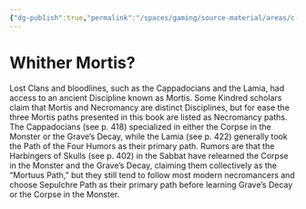 ```yaml
---
{"dg-publish":true,"permalink":"/spaces/gaming/source-material/areas/c-wo-d/genre/vampire/v20/whither-mortis/","dgHomeLink":true,"dgPassFrontmatter":true}
---
```


# Whither Mortis?
Lost Clans and bloodlines, such as the Cappadocians
and the Lamia, had access to an
ancient Discipline known as Mortis. Some
Kindred scholars claim that Mortis and Necromancy
are distinct Disciplines, but for ease
the three Mortis paths presented in this book
are listed as Necromancy paths. The Cappadocians
(see p. 418) specialized in either the
Corpse in the Monster or the Grave’s Decay,
while the Lamia (see p. 422) generally took
the Path of the Four Humors as their primary
path. Rumors are that the Harbingers of Skulls
(see p. 402) in the Sabbat have relearned the
Corpse in the Monster and the Grave’s Decay,
claiming them collectively as the “Mortuus
Path,” but they still tend to follow most modern
necromancers and choose Sepulchre Path
as their primary path before learning Grave’s
Decay or the Corpse in the Monster.